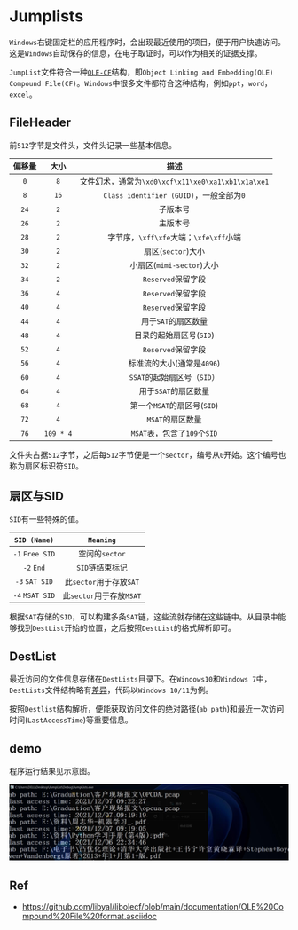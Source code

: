 # Jumplists

`Windows`右键固定栏的应用程序时，会出现最近使用的项目，便于用户快速访问。这是`Windows`自动保存的信息，在电子取证时，可以作为相关的证据支撑。

`JumpList`文件符合一种[`OLE-CF`](https://github.com/libyal/libolecf/blob/main/documentation/OLE%20Compound%20File%20format.asciidoc)结构，即`Object Linking and Embedding(OLE) Compound File(CF)`。`Windows`中很多文件都符合这种结构，例如`ppt`，`word`，`excel`。

## FileHeader

前`512`字节是文件头，文件头记录一些基本信息。

| 偏移量 |   大小    |                        描述                        |
| :----: | :-------: | :------------------------------------------------: |
|  `0`   |    `8`    | 文件幻术，通常为`\xd0\xcf\x11\xe0\xa1\xb1\x1a\xe1` |
|  `8`   |   `16`    |      `Class identifier (GUID)`，一般全部为`0`      |
|  `24`  |    `2`    |                      子版本号                      |
|  `26`  |    `2`    |                      主版本号                      |
|  `28`  |    `2`    |       字节序，`\xff\xfe`大端；`\xfe\xff`小端       |
|  `30`  |    `2`    |                 扇区(`sector`)大小                 |
|  `32`  |    `2`    |             小扇区(`mimi-sector`)大小              |
|  `34`  |    `2`    |                 `Reserved`保留字段                 |
|  `36`  |    `4`    |                 `Reserved`保留字段                 |
|  `40`  |    `4`    |                 `Reserved`保留字段                 |
|  `44`  |    `4`    |                用于`SAT`的扇区数量                 |
|  `48`  |    `4`    |              目录的起始扇区号(`SID`)               |
|  `52`  |    `4`    |                 `Reserved`保留字段                 |
|  `56`  |    `4`    |             标准流的大小(通常是`4096`)             |
|  `60`  |    `4`    |            `SSAT`的起始扇区号（`SID`）             |
|  `64`  |    `4`    |                用于`SSAT`的扇区数量                |
|  `68`  |    `4`    |            第一个`MSAT`的扇区号(`SID`)             |
|  `72`  |    `4`    |                  `MSAT`的扇区数量                  |
|  `76`  | `109 * 4` |            `MSAT`表，包含了`109`个`SID`            |

文件头占据`512`字节，之后每`512`字节便是一个`sector`，编号从`0`开始。这个编号也称为扇区标识符`SID`。

## 扇区与SID

`SID`有一些特殊的值。

|  `SID (Name)`   |        `Meaning`         |
| :-------------: | :----------------------: |
| `-1` `Free SID` |      空闲的`sector`      |
|   `-2` `End`    |     `SID`链结束标记      |
| `-3` `SAT SID`  | 此`sector`用于存放`SAT`  |
| `-4` `MSAT SID` | 此`sector`用于存放`MSAT` |

根据`SAT`存储的`SID`，可以构建多条`SAT`链，这些流就存储在这些链中。从目录中能够找到`DestList`开始的位置，之后按照`DestList`的格式解析即可。

## DestList

最近访问的文件信息存储在`DestLists`目录下。在`Windows10`和`Windows 7`中，`DestLists`文件结构略有[差异](https://www.forensicfocus.com/forums/general/windows-10-and-jump-lists/#post-6576701)，代码以`Windows 10/11`为例。

按照`Destlist`结构解析，便能获取访问文件的绝对路径(`ab path`)和最近一次访问时间(`LastAccessTime`)等重要信息。

## demo

程序运行结果见示意图。

![demo](src/demo.jpg)

## Ref

* https://github.com/libyal/libolecf/blob/main/documentation/OLE%20Compound%20File%20format.asciidoc